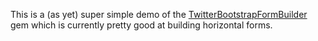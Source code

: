 This is a (as yet) super simple demo of the [TwitterBootstrapFormBuilder][1] gem which is currently pretty good at building horizontal forms.


[1]: https://github.com/meagar/twitter-bootstrap-form-builder
